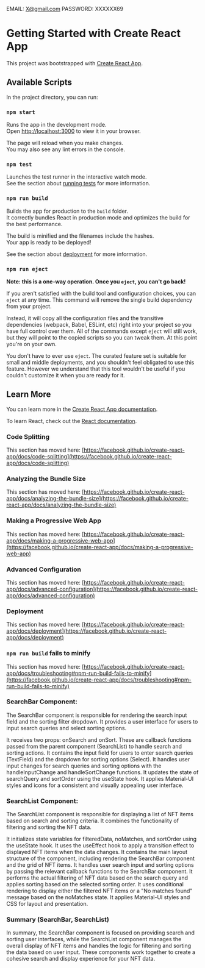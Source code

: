 EMAIL: X@gmail.com
PASSWORD: XXXXXX69
# Getting Started with Create React App

This project was bootstrapped with [Create React App](https://github.com/facebook/create-react-app).

## Available Scripts

In the project directory, you can run:

### `npm start`

Runs the app in the development mode.\
Open [http://localhost:3000](http://localhost:3000) to view it in your browser.

The page will reload when you make changes.\
You may also see any lint errors in the console.

### `npm test`

Launches the test runner in the interactive watch mode.\
See the section about [running tests](https://facebook.github.io/create-react-app/docs/running-tests) for more information.

### `npm run build`

Builds the app for production to the `build` folder.\
It correctly bundles React in production mode and optimizes the build for the best performance.

The build is minified and the filenames include the hashes.\
Your app is ready to be deployed!

See the section about [deployment](https://facebook.github.io/create-react-app/docs/deployment) for more information.

### `npm run eject`

**Note: this is a one-way operation. Once you `eject`, you can't go back!**

If you aren't satisfied with the build tool and configuration choices, you can `eject` at any time. This command will remove the single build dependency from your project.

Instead, it will copy all the configuration files and the transitive dependencies (webpack, Babel, ESLint, etc) right into your project so you have full control over them. All of the commands except `eject` will still work, but they will point to the copied scripts so you can tweak them. At this point you're on your own.

You don't have to ever use `eject`. The curated feature set is suitable for small and middle deployments, and you shouldn't feel obligated to use this feature. However we understand that this tool wouldn't be useful if you couldn't customize it when you are ready for it.

## Learn More

You can learn more in the [Create React App documentation](https://facebook.github.io/create-react-app/docs/getting-started).

To learn React, check out the [React documentation](https://reactjs.org/).

### Code Splitting

This section has moved here: [https://facebook.github.io/create-react-app/docs/code-splitting](https://facebook.github.io/create-react-app/docs/code-splitting)

### Analyzing the Bundle Size

This section has moved here: [https://facebook.github.io/create-react-app/docs/analyzing-the-bundle-size](https://facebook.github.io/create-react-app/docs/analyzing-the-bundle-size)

### Making a Progressive Web App

This section has moved here: [https://facebook.github.io/create-react-app/docs/making-a-progressive-web-app](https://facebook.github.io/create-react-app/docs/making-a-progressive-web-app)

### Advanced Configuration

This section has moved here: [https://facebook.github.io/create-react-app/docs/advanced-configuration](https://facebook.github.io/create-react-app/docs/advanced-configuration)

### Deployment

This section has moved here: [https://facebook.github.io/create-react-app/docs/deployment](https://facebook.github.io/create-react-app/docs/deployment)

### `npm run build` fails to minify

This section has moved here: [https://facebook.github.io/create-react-app/docs/troubleshooting#npm-run-build-fails-to-minify](https://facebook.github.io/create-react-app/docs/troubleshooting#npm-run-build-fails-to-minify)

### SearchBar Component:

The SearchBar component is responsible for rendering the search input field and the sorting filter dropdown. It provides a user interface for users to input search queries and select sorting options.

It receives two props: onSearch and onSort. These are callback functions passed from the parent component (SearchList) to handle search and sorting actions.
It contains the input field for users to enter search queries (TextField) and the dropdown for sorting options (Select).
It handles user input changes for search queries and sorting options with the handleInputChange and handleSortChange functions.
It updates the state of searchQuery and sortOrder using the useState hook.
It applies Material-UI styles and icons for a consistent and visually appealing user interface.

### SearchList Component:

The SearchList component is responsible for displaying a list of NFT items based on search and sorting criteria. It combines the functionality of filtering and sorting the NFT data.

It initializes state variables for filteredData, noMatches, and sortOrder using the useState hook.
It uses the useEffect hook to apply a transition effect to displayed NFT items when the data changes.
It contains the main layout structure of the component, including rendering the SearchBar component and the grid of NFT items.
It handles user search input and sorting options by passing the relevant callback functions to the SearchBar component.
It performs the actual filtering of NFT data based on the search query and applies sorting based on the selected sorting order.
It uses conditional rendering to display either the filtered NFT items or a "No matches found" message based on the noMatches state.
It applies Material-UI styles and CSS for layout and presentation.

### Summary (SearchBar, SearchList)

In summary, the SearchBar component is focused on providing search and sorting user interfaces, while the SearchList component manages the overall display of NFT items and handles the logic for filtering and sorting the data based on user input. These components work together to create a cohesive search and display experience for your NFT data.
